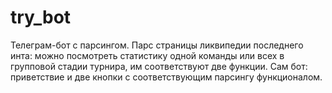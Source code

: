 # try_bot
Телеграм-бот с парсингом. Парс страницы ликвипедии последнего инта: можно посмотреть статистику  одной команды или всех в групповой стадии турнира, им соответствуют две функции. Сам бот: приветствие и две кнопки с соответствующим парсингу функционалом. 
